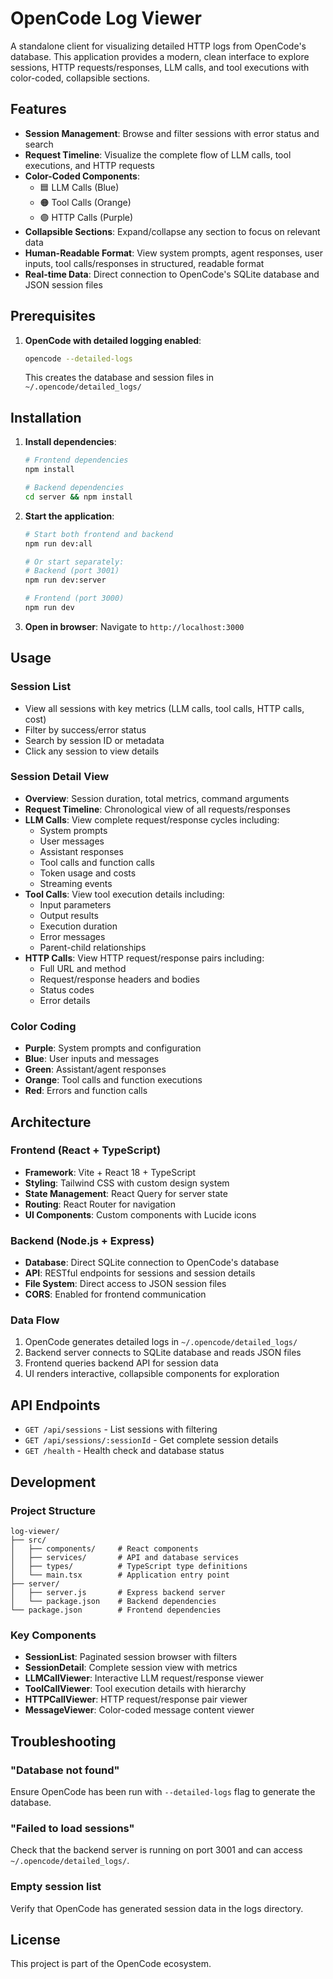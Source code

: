 # OpenCode Log Viewer

A standalone client for visualizing detailed HTTP logs from OpenCode's database. This application provides a modern, clean interface to explore sessions, HTTP requests/responses, LLM calls, and tool executions with color-coded, collapsible sections.

## Features

- **Session Management**: Browse and filter sessions with error status and search
- **Request Timeline**: Visualize the complete flow of LLM calls, tool executions, and HTTP requests
- **Color-Coded Components**: 
  - 🟦 LLM Calls (Blue)
  - 🟠 Tool Calls (Orange) 
  - 🟣 HTTP Calls (Purple)
- **Collapsible Sections**: Expand/collapse any section to focus on relevant data
- **Human-Readable Format**: View system prompts, agent responses, user inputs, tool calls/responses in structured, readable format
- **Real-time Data**: Direct connection to OpenCode's SQLite database and JSON session files

## Prerequisites

1. **OpenCode with detailed logging enabled**:
   ```bash
   opencode --detailed-logs
   ```
   This creates the database and session files in `~/.opencode/detailed_logs/`

## Installation

1. **Install dependencies**:
   ```bash
   # Frontend dependencies
   npm install
   
   # Backend dependencies
   cd server && npm install
   ```

2. **Start the application**:
   ```bash
   # Start both frontend and backend
   npm run dev:all
   
   # Or start separately:
   # Backend (port 3001)
   npm run dev:server
   
   # Frontend (port 3000)
   npm run dev
   ```

3. **Open in browser**:
   Navigate to `http://localhost:3000`

## Usage

### Session List
- View all sessions with key metrics (LLM calls, tool calls, HTTP calls, cost)
- Filter by success/error status
- Search by session ID or metadata
- Click any session to view details

### Session Detail View
- **Overview**: Session duration, total metrics, command arguments
- **Request Timeline**: Chronological view of all requests/responses
- **LLM Calls**: View complete request/response cycles including:
  - System prompts
  - User messages  
  - Assistant responses
  - Tool calls and function calls
  - Token usage and costs
  - Streaming events
- **Tool Calls**: View tool execution details including:
  - Input parameters
  - Output results
  - Execution duration
  - Error messages
  - Parent-child relationships
- **HTTP Calls**: View HTTP request/response pairs including:
  - Full URL and method
  - Request/response headers and bodies
  - Status codes
  - Error details

### Color Coding
- **Purple**: System prompts and configuration
- **Blue**: User inputs and messages
- **Green**: Assistant/agent responses
- **Orange**: Tool calls and function executions
- **Red**: Errors and function calls

## Architecture

### Frontend (React + TypeScript)
- **Framework**: Vite + React 18 + TypeScript
- **Styling**: Tailwind CSS with custom design system
- **State Management**: React Query for server state
- **Routing**: React Router for navigation
- **UI Components**: Custom components with Lucide icons

### Backend (Node.js + Express)
- **Database**: Direct SQLite connection to OpenCode's database
- **API**: RESTful endpoints for sessions and session details
- **File System**: Direct access to JSON session files
- **CORS**: Enabled for frontend communication

### Data Flow
1. OpenCode generates detailed logs in `~/.opencode/detailed_logs/`
2. Backend server connects to SQLite database and reads JSON files
3. Frontend queries backend API for session data
4. UI renders interactive, collapsible components for exploration

## API Endpoints

- `GET /api/sessions` - List sessions with filtering
- `GET /api/sessions/:sessionId` - Get complete session details
- `GET /health` - Health check and database status

## Development

### Project Structure
```
log-viewer/
├── src/
│   ├── components/     # React components
│   ├── services/       # API and database services
│   ├── types/          # TypeScript type definitions
│   └── main.tsx        # Application entry point
├── server/
│   ├── server.js       # Express backend server
│   └── package.json    # Backend dependencies
└── package.json        # Frontend dependencies
```

### Key Components
- **SessionList**: Paginated session browser with filters
- **SessionDetail**: Complete session view with metrics
- **LLMCallViewer**: Interactive LLM request/response viewer
- **ToolCallViewer**: Tool execution details with hierarchy
- **HTTPCallViewer**: HTTP request/response pair viewer
- **MessageViewer**: Color-coded message content viewer

## Troubleshooting

### "Database not found"
Ensure OpenCode has been run with `--detailed-logs` flag to generate the database.

### "Failed to load sessions"
Check that the backend server is running on port 3001 and can access `~/.opencode/detailed_logs/`.

### Empty session list
Verify that OpenCode has generated session data in the logs directory.

## License

This project is part of the OpenCode ecosystem.